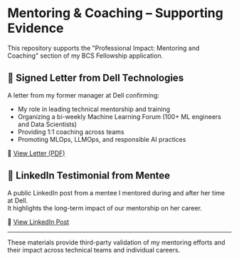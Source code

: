 # Mentoring & Coaching – Supporting Evidence

This repository supports the "Professional Impact: Mentoring and Coaching" section of my BCS Fellowship application.

## 📄 Signed Letter from Dell Technologies

A letter from my former manager at Dell confirming:
- My role in leading technical mentorship and training
- Organizing a bi-weekly Machine Learning Forum (100+ ML engineers and Data Scientists)
- Providing 1:1 coaching across teams
- Promoting MLOps, LLMOps, and responsible AI practices

🔗 [View Letter (PDF)](https://drive.google.com/file/d/1fur25oY0zjNQDyVI0Xk81K6zTLn2-jb-/view?usp=sharing)

## 💬 LinkedIn Testimonial from Mentee

A public LinkedIn post from a mentee I mentored during and after her time at Dell.  
It highlights the long-term impact of our mentorship on her career.

🔗 [View LinkedIn Post](https://www.linkedin.com/posts/prachi-thakkar-06_datascience-technology-algotrading-activity-7219776932664500226-3MQm)

---

These materials provide third-party validation of my mentoring efforts and their impact across technical teams and individual careers.
